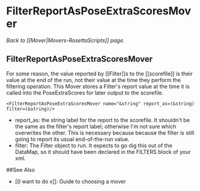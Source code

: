 # FilterReportAsPoseExtraScoresMover
*Back to [[Mover|Movers-RosettaScripts]] page.*
## FilterReportAsPoseExtraScoresMover

For some reason, the value reported by [[Filter]]s to the [[scorefile]] is their value at the end of the run, not their value at the time they perform the filtering operation.  This Mover stores a Filter's report value at the time it is called into the PoseExtraScores for later output to the scorefile.

```
<FilterReportAsPoseExtraScoresMover name="&string" report_as=(&string) filter=(&string)/>
```

- report_as: the string label for the report to the scorefile.  It shouldn't be the same as the filter's report label; otherwise I'm not sure which overwrites the other.  This is necessary because because the filter is still going to report its usual end-of-the-run value. 
- filter: The Filter object to run.  It expects to go dig this out of the DataMap, so it should have been declared in the FILTERS block of your xml.

##See Also

* [[I want to do x]]: Guide to choosing a mover